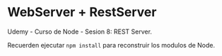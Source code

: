 # WebServer + RestServer
Udemy - Curso de Node - Sesion 8: REST Server.

Recuerden ejecutar ```npm install``` para reconstruir los modulos de Node.
